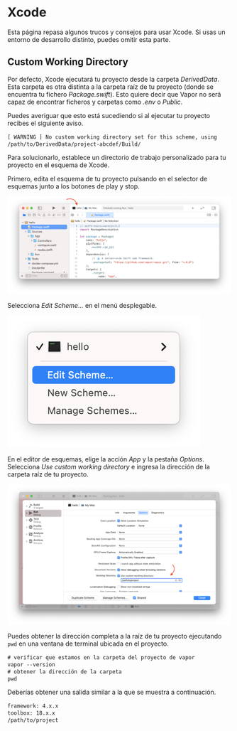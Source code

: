 # Xcode

Esta página repasa algunos trucos y consejos para usar Xcode. Si usas un entorno de desarrollo distinto, puedes omitir esta parte.

## Custom Working Directory

Por defecto, Xcode ejecutará tu proyecto desde la carpeta _DerivedData_. Esta carpeta es otra distinta a la carpeta raíz de tu proyecto (donde se encuentra tu fichero _Package.swift_). Esto quiere decir que Vapor no será capaz de encontrar ficheros y carpetas como _.env_ o _Public_.

Puedes averiguar que esto está sucediendo si al ejecutar tu proyecto recibes el siguiente aviso. 

```fish
[ WARNING ] No custom working directory set for this scheme, using /path/to/DerivedData/project-abcdef/Build/
```

Para solucionarlo, establece un directorio de trabajo personalizado para tu proyecto en el esquema de Xcode. 

Primero, edita el esquema de tu proyecto pulsando en el selector de esquemas junto a los botones de play y stop. 

![Xcode Scheme Area](../images/xcode-scheme-area.png)

Selecciona _Edit Scheme..._ en el menú desplegable.

![Xcode Scheme Menu](../images/xcode-scheme-menu.png)

En el editor de esquemas, elige la acción _App_ y la pestaña _Options_. Selecciona _Use custom working directory_ e ingresa la dirección de la carpeta raíz de tu proyecto.

![Xcode Scheme Options](../images/xcode-scheme-options.png)

Puedes obtener la dirección completa a la raíz de tu proyecto ejecutando `pwd` en una ventana de terminal ubicada en el proyecto.

```fish
# verificar que estamos en la carpeta del proyecto de vapor
vapor --version
# obtener la dirección de la carpeta
pwd
```

Deberías obtener una salida similar a la que se muestra a continuación.

```
framework: 4.x.x
toolbox: 18.x.x
/path/to/project
```
